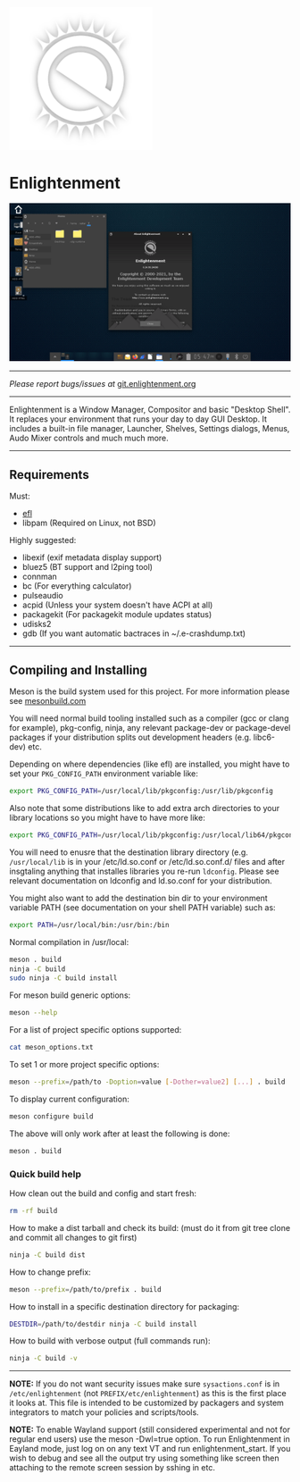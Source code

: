![Enlightenment](/data/readme/enlightenment.png)
# Enlightenment

![Screenshot](/data/readme/screenshot.png)

-----

*Please report bugs/issues at*
[git.enlightenment.org](https://git.enlightenment.org/enlightenment/enlightenment/issues)

-----

Enlightenment is a Window Manager, Compositor and basic "Desktop
Shell". It replaces your environment that runs your day to day GUI
Desktop. It includes a built-in file manager, Launcher, Shelves,
Settings dialogs, Menus, Audo Mixer controls and much much more.

-----

## Requirements

Must:

* [efl](https://git.enlightenment.org/enlightenment/efl)
* libpam (Required on Linux, not BSD)

Highly suggested:

* libexif (exif metadata display support)
* bluez5 (BT support and l2ping tool)
* connman
* bc (For everything calculator)
* pulseaudio
* acpid (Unless your system doesn't have ACPI at all)
* packagekit (For packagekit module updates status)
* udisks2
* gdb (If you want automatic bactraces in ~/.e-crashdump.txt)

-----

## Compiling and Installing

Meson is the build system used for this project. For more information
please see [mesonbuild.com](https://mesonbuild.com)

You will need normal build tooling installed such as a compiler (gcc
or clang for example), pkg-config, ninja, any relevant package-dev or
package-devel packages if your distribution splits out development
headers (e.g. libc6-dev) etc.

Depending on where dependencies (like efl) are installed, you might have to
set your `PKG_CONFIG_PATH` environment variable like:
```sh
export PKG_CONFIG_PATH=/usr/local/lib/pkgconfig:/usr/lib/pkgconfig
```

Also note that some distributions like to add extra arch directories
to your library locations so you might have to have more like:
```sh
export PKG_CONFIG_PATH=/usr/local/lib/pkgconfig:/usr/local/lib64/pkgconfig:/usr/local/lib/x86_64-linux-gnu/pkgconfig:/usr/lib/pkgconfig:/usr/lib64/pkgconfig:/usr/lib/x86_64-linux-gnu/pkgconfig
```

You will need to enusre that the destination library directory (e.g.
`/usr/local/lib` is in your /etc/ld.so.conf or /etc/ld.so.conf.d/
files and after insgtaling anything that installes libraries you
re-run `ldconfig`. Please see relevant documentation on ldconfig and
ld.so.conf for your distribution.

You might also want to add the destination bin dir to your environment
variable PATH (see documentation on your shell PATH variable) such as:
```sh
export PATH=/usr/local/bin:/usr/bin:/bin
```

Normal compilation in /usr/local:
```sh
meson . build
ninja -C build
sudo ninja -C build install
```

For meson build generic options:
```sh
meson --help
```

For a list of project specific options supported:
```sh
cat meson_options.txt
```

To set 1 or more project specific options:
```sh
meson --prefix=/path/to -Doption=value [-Dother=value2] [...] . build
```

To display current configuration:
```sh
meson configure build
```

The above will only work after at least the following is done:
```sh
meson . build
```

### Quick build help

How clean out the build and config and start fresh:
```sh
rm -rf build
```

How to make a dist tarball and check its build:
(must do it from git tree clone and commit all changes to git first)
```sh
ninja -C build dist
```

How to change prefix:
```sh
meson --prefix=/path/to/prefix . build
```

How to install in a specific destination directory for packaging:
```sh
DESTDIR=/path/to/destdir ninja -C build install
```

How to build with verbose output (full commands run):
```sh
ninja -C build -v
```
-----

**NOTE:** If you do not want security issues make sure `sysactions.conf` is in
`/etc/enlightenment` (not `PREFIX/etc/enlightenment`) as this is the first
place it looks at. This file is intended to be customized by packagers and
system integrators to match your policies and scripts/tools.

**NOTE:** To enable Wayland support (still considered experimental and not for
regular end users) use the meson -Dwl=true option. To run Enlightenment in
Eayland mode, just log on on any text VT and run enlightenment_start. If you
wish to debug and see all the output try using something like screen then
attaching to the remote screen session by sshing in etc.
